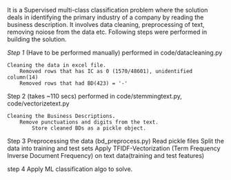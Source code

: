 It is a Supervised multi-class classification problem where the solution deals in identifying the primary industry of a company by reading the business description. It involves data cleaning, preprocessing of text, removing noiose from the data etc. Following steps were performed in building the solution.

*Step 1* (Have to be performed manually)
performed in code/datacleaning.py

	Cleaning the data in excel file.
		Removed rows that has IC as 0 (1570/48601), unidentified column(14)
		Removed rows that had BD(423) = '-'
		

Step 2 (takes ~110 secs)
performed in code/stemmingtext.py, code/vectorizetext.py

	Cleaning the Business Descriptions.
		Remove punctuations and digits from the text.
	    	Store cleaned BDs as a pickle object.

Step 3 
Preprocessing the data (bd_preprocess.py)
	Read pickle files
	Split the data into training and test sets
	Apply TFIDF-Vectorization (Term Frequency Inverse Document Frequency) on text data(training and test features)

step 4
Apply ML classification algo to solve.
